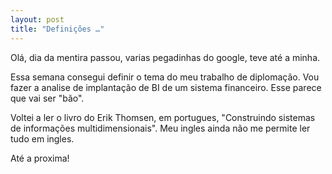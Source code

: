 ```yaml
---
layout: post
title: "Definições …"
---
```


Olá, dia da mentira passou, varias pegadinhas do google, teve até a minha.

Essa semana consegui definir o tema do meu trabalho de diplomação. Vou fazer a analise de implantação de BI de um sistema financeiro. Esse parece que vai ser "bão".

Voltei a ler o livro do Erik Thomsen, em portugues, "Construindo sistemas de informações multidimensionais". Meu ingles ainda não me permite ler tudo em ingles.

Até a proxima!

